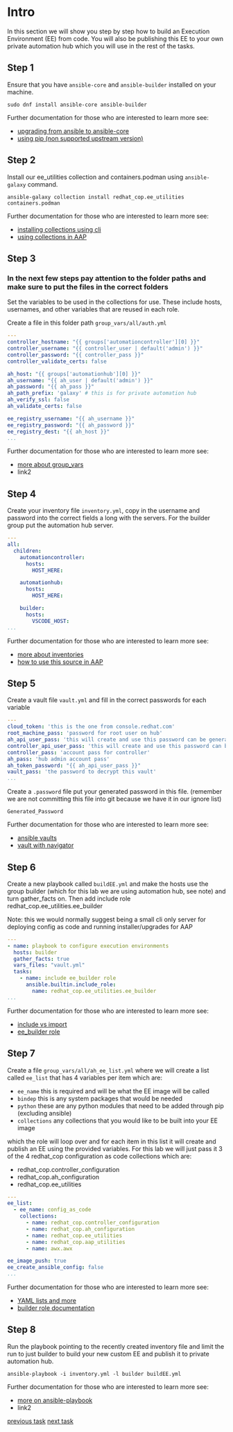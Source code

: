 # Intro

In this section we will show you step by step how to build an Execution Environment (EE) from code. You will also be publishing this EE to your own private automation hub which you will use in the rest of the tasks.

## Step 1

Ensure that you have `ansible-core` and `ansible-builder` installed on your machine.

```console
sudo dnf install ansible-core ansible-builder
```

Further documentation for those who are interested to learn more see:

- [upgrading from ansible to ansible-core](https://access.redhat.com/discussions/6962395)
- [using pip (non supported upstream version)](https://docs.ansible.com/ansible/latest/installation_guide/intro_installation.html)

## Step 2

Install our ee_utilities collection and containers.podman using `ansible-galaxy` command.

```console
ansible-galaxy collection install redhat_cop.ee_utilities containers.podman
```

Further documentation for those who are interested to learn more see:

- [installing collections using cli](https://docs.ansible.com/ansible/devel/user_guide/collections_using.html#collections)
- [using collections in AAP](https://docs.ansible.com/ansible-tower/latest/html/userguide/projects.html#collections-support)

## Step 3

### **In the next few steps pay attention to the folder paths and make sure to put the files in the correct folders**

Set the variables to be used in the collections for use. These include hosts, usernames, and other variables that are reused in each role.

Create a file in this folder path `group_vars/all/auth.yml`

```yaml
---
controller_hostname: "{{ groups['automationcontroller'][0] }}"
controller_username: "{{ controller_user | default('admin') }}"
controller_password: "{{ controller_pass }}"
controller_validate_certs: false

ah_host: "{{ groups['automationhub'][0] }}"
ah_username: "{{ ah_user | default('admin') }}"
ah_password: "{{ ah_pass }}"
ah_path_prefix: 'galaxy' # this is for private automation hub
ah_verify_ssl: false
ah_validate_certs: false

ee_registry_username: "{{ ah_username }}"
ee_registry_password: "{{ ah_password }}"
ee_registry_dest: "{{ ah_host }}"
...
```

Further documentation for those who are interested to learn more see:

- [more about group_vars](https://docs.ansible.com/ansible/latest/user_guide/intro_inventory.html#organizing-host-and-group-variables)
- link2

## Step 4

Create your inventory file `inventory.yml`, copy in the username and password into the correct fields a long with the servers. For the builder group put the automation hub server.

```yaml
---
all:
  children:
    automationcontroller:
      hosts:
        HOST_HERE:

    automationhub:
      hosts:
        HOST_HERE:

    builder:
      hosts:
        VSCODE_HOST:
...
```

Further documentation for those who are interested to learn more see:

- [more about inventories](https://docs.ansible.com/ansible/latest/user_guide/intro_inventory.html#inventory-basics-formats-hosts-and-groups)
- [how to use this source in AAP](https://docs.ansible.com/ansible-tower/latest/html/userguide/inventories.html#add-source)

## Step 5

Create a vault file `vault.yml` and fill in the correct passwords for each variable

```yaml
---
cloud_token: 'this is the one from console.redhat.com'
root_machine_pass: 'password for root user on hub'
ah_api_user_pass: 'this will create and use this password can be generated'
controller_api_user_pass: 'this will create and use this password can be generated'
controller_pass: 'account pass for controller'
ah_pass: 'hub admin account pass'
ah_token_password: "{{ ah_api_user_pass }}"
vault_pass: 'the password to decrypt this vault'
...
```

Create a `.password` file put your generated password in this file. (remember we are not committing this file into git because we have it in our ignore list)

```text
Generated_Password
```

Further documentation for those who are interested to learn more see:

- [ansible vaults](https://docs.ansible.com/ansible/latest/user_guide/vault.html)
- [vault with navigator](https://ansible-navigator.readthedocs.io/en/latest/faq/#how-can-i-use-a-vault-password-with-ansible-navigator)

## Step 6

Create a new playbook called `buildEE.yml` and make the hosts use the group builder (which for this lab we are using automation hub, see note) and turn gather_facts on. Then add include role redhat_cop.ee_utilities.ee_builder

Note: this we would normally suggest being a small cli only server for deploying config as code and running installer/upgrades for AAP

```yaml
---
- name: playbook to configure execution environments
  hosts: builder
  gather_facts: true
  vars_files: "vault.yml"
  tasks:
    - name: include ee_builder role
      ansible.builtin.include_role:
        name: redhat_cop.ee_utilities.ee_builder
...
```

Further documentation for those who are interested to learn more see:

- [include vs import](https://docs.ansible.com/ansible/latest/collections/ansible/builtin/include_role_module.html)
- [ee_builder role](https://github.com/redhat-cop/ee_utilities/tree/main/roles/ee_builder)

## Step 7

Create a file `group_vars/all/ah_ee_list.yml` where we will create a list called `ee_list` that has 4 variables per item which are:

- `ee_name` this is required and will be what the EE image will be called
- `bindep` this is any system packages that would be needed
- `python` these are any python modules that need to be added through pip (excluding ansible)
- `collections` any collections that you would like to be built into your EE image

which the role will loop over and for each item in this list it will create and publish an EE using the provided variables. For this lab we will just pass it 3 of the 4 redhat_cop configuration as code collections which are:

- redhat_cop.controller_configuration
- redhat_cop.ah_configuration
- redhat_cop.ee_utilities

```yaml
---
ee_list:
  - ee_name: config_as_code
    collections:
      - name: redhat_cop.controller_configuration
      - name: redhat_cop.ah_configuration
      - name: redhat_cop.ee_utilities
      - name: redhat_cop.aap_utilities
      - name: awx.awx

ee_image_push: true
ee_create_ansible_config: false
...
```

Further documentation for those who are interested to learn more see:

- [YAML lists and more](https://docs.ansible.com/ansible/latest/reference_appendices/YAMLSyntax.html)
- [builder role documentation](https://github.com/redhat-cop/ee_utilities/blob/main/roles/ee_builder/README.md#build-argument-defaults)

## Step 8

Run the playbook pointing to the recently created inventory file and limit the run to just builder to build your new custom EE and publish it to private automation hub.

```console
ansible-playbook -i inventory.yml -l builder buildEE.yml
```

Further documentation for those who are interested to learn more see:

- [more on ansible-playbook](https://docs.ansible.com/ansible/latest/cli/ansible-playbook.html#ansible-playbook)
- link2

[previous task](task0.md) [next task](task2.md)
